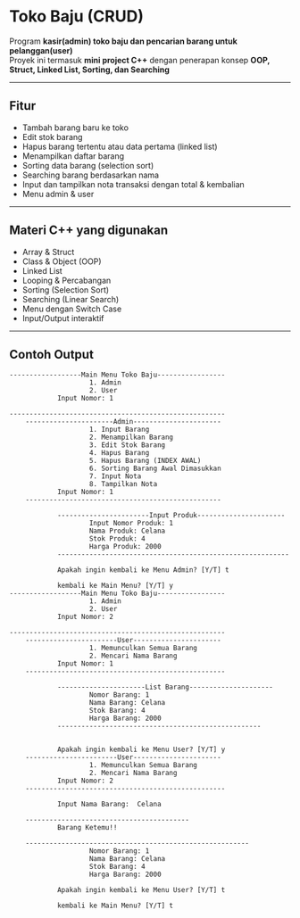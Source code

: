 # Toko Baju (CRUD)

Program **kasir(admin) toko baju dan pencarian barang untuk pelanggan(user)**  
Proyek ini termasuk **mini project C++** dengan penerapan konsep **OOP, Struct, Linked List, Sorting, dan Searching**  

---

## Fitur
- Tambah barang baru ke toko
- Edit stok barang
- Hapus barang tertentu atau data pertama (linked list)
- Menampilkan daftar barang
- Sorting data barang (selection sort)
- Searching barang berdasarkan nama
- Input dan tampilkan nota transaksi dengan total & kembalian
- Menu admin & user

---

## Materi C++ yang digunakan
- Array & Struct
- Class & Object (OOP)
- Linked List
- Looping & Percabangan
- Sorting (Selection Sort)
- Searching (Linear Search)
- Menu dengan Switch Case
- Input/Output interaktif

---

## Contoh Output
    ------------------Main Menu Toko Baju-----------------
                        1. Admin 
                        2. User 
                Input Nomor: 1

    ------------------------------------------------------
        ----------------------Admin----------------------
                        1. Input Barang
                        2. Menampilkan Barang
                        3. Edit Stok Barang
                        4. Hapus Barang
                        5. Hapus Barang (INDEX AWAL) 
                        6. Sorting Barang Awal Dimasukkan
                        7. Input Nota
                        8. Tampilkan Nota
                Input Nomor: 1
        -------------------------------------------------

                -----------------------Input Produk----------------------
                        Input Nomor Produk: 1
                        Nama Produk: Celana
                        Stok Produk: 4
                        Harga Produk: 2000
                ----------------------------------------------------------

                Apakah ingin kembali ke Menu Admin? [Y/T] t

                kembali ke Main Menu? [Y/T] y
    ------------------Main Menu Toko Baju-----------------
                        1. Admin 
                        2. User 
                Input Nomor: 2

    ------------------------------------------------------
        -----------------------User----------------------
                        1. Memunculkan Semua Barang
                        2. Mencari Nama Barang
                Input Nomor: 1
        --------------------------------------------------

                ----------------------List Barang---------------------
                        Nomor Barang: 1
                        Nama Barang: Celana
                        Stok Barang: 4
                        Harga Barang: 2000
                ---------------------------------------------------


                Apakah ingin kembali ke Menu User? [Y/T] y
        -----------------------User----------------------
                        1. Memunculkan Semua Barang
                        2. Mencari Nama Barang
                Input Nomor: 2
        --------------------------------------------------

                Input Nama Barang:  Celana

        -----------------------------------------
                Barang Ketemu!!

        --------------------------------------------------------
                        Nomor Barang: 1
                        Nama Barang: Celana
                        Stok Barang: 4
                        Harga Barang: 2000

                Apakah ingin kembali ke Menu User? [Y/T] t

                kembali ke Main Menu? [Y/T] t
